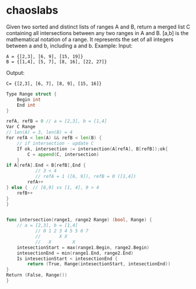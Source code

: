 # chaoslabs

Given two sorted and distinct lists of ranges A and B, return a merged list C containing all intersections between any two ranges in A and B.
[a,b] is the mathematical notation of a range. It represents the set of all integers between a and b, including a and b.
Example:
Input:
```
A = {[2,3], [6, 9], [15, 19]}
B = {[1,4], [5, 7], [8, 16], [22, 27]}
```
Output:
```
C= {[2,3], [6, 7], [8, 9], [15, 16]}
```

```go
Type Range struct {
	Begin int
	End int
}

refA, refB = 0 // a = [2,3], b = [1,4]
Var C Range
// len(A) = 3, len(B) = 4
For refA < len(A) && refB < len(B) {
 	// if intersection - update C
	If ok, intersection := intersection(A[refA], B[refB]);ok{
		C = append(C, intersection)
	}
if A[refA].End < B[refB],End {
           // 3 < 4
           // refA = 1 ([6, 9]), refB = 0 ([1,4])
		refA++
} else {  // [6,9] vs [1, 4], 9 > 4  
	refB++
}
}


func intersection(range1, range2 Range) (bool, Range) {
	// a = [2,3], b = [1,4]
           // 0 1 2 3 4 5 5 6 7
           //       X X
           //   X        X
	intesectionStart = max(range1.Begin, range2.Begin)
	intesectionEnd = min(range1.End, range2.End)
	Is intesectionStart < intesectionEnd {  
		return (True, Range(intesectionStart, intesectionEnd))
}
Return (False, Range())
}
```
